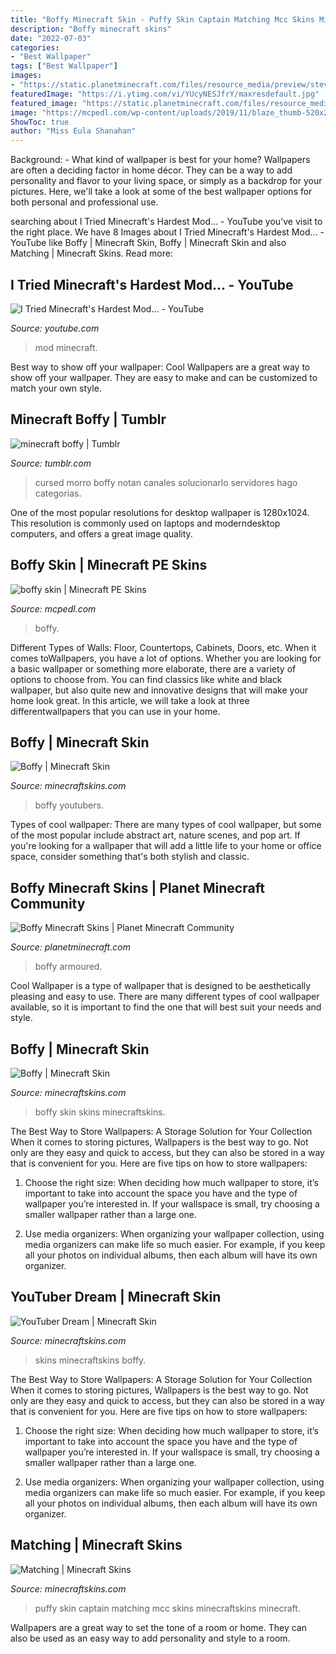 ```yaml
---
title: "Boffy Minecraft Skin - Puffy Skin Captain Matching Mcc Skins Minecraftskins Minecraft"
description: "Boffy minecraft skins"
date: "2022-07-03"
categories:
- "Best Wallpaper"
tags: ["Best Wallpaper"]
images:
- "https://static.planetminecraft.com/files/resource_media/preview/steve-planetminecraft-com-13758049-e3550-minecraft-skin.jpg"
featuredImage: "https://i.ytimg.com/vi/YUcyNESJfrY/maxresdefault.jpg"
featured_image: "https://static.planetminecraft.com/files/resource_media/preview/steve-planetminecraft-com-13758049-e3550-minecraft-skin.jpg"
image: "https://mcpedl.com/wp-content/uploads/2019/11/blaze_thumb-520x245.png"
ShowToc: true
author: "Miss Eula Shanahan"
---
```



Background: - What kind of wallpaper is best for your home?
Wallpapers are often a deciding factor in home décor. They can be a way to add personality and flavor to your living space, or simply as a backdrop for your pictures. Here, we'll take a look at some of the best wallpaper options for both personal and professional use.

	

		
searching about I Tried Minecraft&#039;s Hardest Mod... - YouTube you've visit to the right place. We have 8 Images about I Tried Minecraft&#039;s Hardest Mod... - YouTube like Boffy | Minecraft Skin, Boffy | Minecraft Skin and also Matching | Minecraft Skins. Read more:
		
    
## I Tried Minecraft&#039;s Hardest Mod... - YouTube

<img loading=lazy src="https://i.ytimg.com/vi/YUcyNESJfrY/maxresdefault.jpg" onerror="this.onerror=null;this.src='https://tse2.mm.bing.net/th?id=OIP.EXD-7puejihYotdSOWIphAHaEK&amp;pid=15.1';" alt="I Tried Minecraft&#039;s Hardest Mod... - YouTube">

_Source: youtube.com_

>mod minecraft. 

	

Best way to show off your wallpaper:
Cool Wallpapers are a great way to show off your wallpaper. They are easy to make and can be customized to match your own style.

    
## Minecraft Boffy | Tumblr

<img loading=lazy src="https://64.media.tumblr.com/3b154049fb8fe9b24003fbcb1407e6e2/6ea8b256c52f4346-ba/s400x600/724ccb8c0bbb144155b3223016f727b2b15d6dc9.jpg" onerror="this.onerror=null;this.src='https://tse2.mm.bing.net/th?id=OIP.ZkAsElkgir40UIMU3XH9pQAAAA&amp;pid=15.1';" alt="minecraft boffy | Tumblr">

_Source: tumblr.com_

>cursed morro boffy notan canales solucionarlo servidores hago categorias. 

	

One of the most popular resolutions for desktop wallpaper is 1280x1024. This resolution is commonly used on laptops and moderndesktop computers, and offers a great image quality.

    
## Boffy Skin | Minecraft PE Skins

<img loading=lazy src="https://mcpedl.com/wp-content/uploads/2019/11/blaze_thumb-520x245.png" onerror="this.onerror=null;this.src='https://tse2.mm.bing.net/th?id=OIP.MM4hlvD1v9lJmuPrsQ8aiAHaDf&amp;pid=15.1';" alt="boffy skin | Minecraft PE Skins">

_Source: mcpedl.com_

>boffy. 

	

Different Types of Walls: Floor, Countertops, Cabinets, Doors, etc.
When it comes toWallpapers, you have a lot of options. Whether you are looking for a basic wallpaper or something more elaborate, there are a variety of options to choose from. You can find classics like white and black wallpaper, but also quite new and innovative designs that will make your home look great. In this article, we will take a look at three differentwallpapers that you can use in your home.

    
## Boffy | Minecraft Skin

<img loading=lazy src="https://www.minecraftskins.com/uploads/preview-skins/2019/11/23/greatest-youtubers-skin-13644259.png?v234" onerror="this.onerror=null;this.src='https://tse4.mm.bing.net/th?id=OIP.lbJiBcUva_m0Ag6BzhcAEwAAAA&amp;pid=15.1';" alt="Boffy | Minecraft Skin">

_Source: minecraftskins.com_

>boffy youtubers. 

	

Types of cool wallpaper:
There are many types of cool wallpaper, but some of the most popular include abstract art, nature scenes, and pop art. If you're looking for a wallpaper that will add a little life to your home or office space, consider something that's both stylish and classic.

    
## Boffy Minecraft Skins | Planet Minecraft Community

<img loading=lazy src="https://static.planetminecraft.com/files/resource_media/preview/steve-planetminecraft-com-13758049-e3550-minecraft-skin.jpg" onerror="this.onerror=null;this.src='https://tse3.mm.bing.net/th?id=OIP.2jzTa4QBWjt3q7QTjJTx0gAAAA&amp;pid=15.1';" alt="Boffy Minecraft Skins | Planet Minecraft Community">

_Source: planetminecraft.com_

>boffy armoured. 

	

Cool Wallpaper is a type of wallpaper that is designed to be aesthetically pleasing and easy to use. There are many different types of cool wallpaper available, so it is important to find the one that will best suit your needs and style.

    
## Boffy | Minecraft Skin

<img loading=lazy src="https://www.minecraftskins.com/uploads/preview-skins/2021/01/02/boffy-16229631.png?v302" onerror="this.onerror=null;this.src='https://tse4.mm.bing.net/th?id=OIP.q9EiZsqkVjbCX1U9fUdMeAAAAA&amp;pid=15.1';" alt="Boffy | Minecraft Skin">

_Source: minecraftskins.com_

>boffy skin skins minecraftskins. 

	

The Best Way to Store Wallpapers: A Storage Solution for Your Collection
When it comes to storing pictures, Wallpapers is the best way to go. Not only are they easy and quick to access, but they can also be stored in a way that is convenient for you. Here are five tips on how to store wallpapers:
1) Choose the right size: When deciding how much wallpaper to store, it’s important to take into account the space you have and the type of wallpaper you’re interested in. If your wallspace is small, try choosing a smaller wallpaper rather than a large one.

2) Use media organizers: When organizing your wallpaper collection, using media organizers can make life so much easier. For example, if you keep all your photos on individual albums, then each album will have its own organizer.

    
## YouTuber Dream | Minecraft Skin

<img loading=lazy src="https://www.minecraftskins.com/uploads/preview-skins/2020/06/12/youtuber-dream-14581395.png?v278" onerror="this.onerror=null;this.src='https://tse2.mm.bing.net/th?id=OIP.7IdxwzenLqKCIJFPI04kBQAAAA&amp;pid=15.1';" alt="YouTuber Dream | Minecraft Skin">

_Source: minecraftskins.com_

>skins minecraftskins boffy. 

	

The Best Way to Store Wallpapers: A Storage Solution for Your Collection
When it comes to storing pictures, Wallpapers is the best way to go. Not only are they easy and quick to access, but they can also be stored in a way that is convenient for you. Here are five tips on how to store wallpapers:
1) Choose the right size: When deciding how much wallpaper to store, it’s important to take into account the space you have and the type of wallpaper you’re interested in. If your wallspace is small, try choosing a smaller wallpaper rather than a large one.

2) Use media organizers: When organizing your wallpaper collection, using media organizers can make life so much easier. For example, if you keep all your photos on individual albums, then each album will have its own organizer.

    
## Matching | Minecraft Skins

<img loading=lazy src="https://www.minecraftskins.com/uploads/preview-skins/2020/09/23/captain-puffy-mcc-matching-skin-15339622.png?v292" onerror="this.onerror=null;this.src='https://tse1.mm.bing.net/th?id=OIP.bnoj1IDnQSfcqknKk8hILgAAAA&amp;pid=15.1';" alt="Matching | Minecraft Skins">

_Source: minecraftskins.com_

>puffy skin captain matching mcc skins minecraftskins minecraft. 

	

Wallpapers are a great way to set the tone of a room or home. They can also be used as an easy way to add personality and style to a room.

